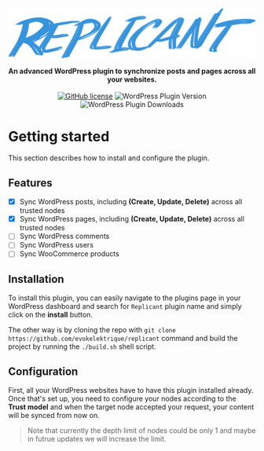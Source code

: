<p align="center">
   <img src="./replicant.png" alt="Replicant" width="546" />
</p>

<p align="center">
   <b>An advanced WordPress plugin to synchronize posts and pages across all your websites.</b>
   <br>
   <br>
   <a href="https://github.com/evokelektrique/replicant/blob/master/LICENSE.txt"><img alt="GitHub license" src="https://img.shields.io/github/license/evokelektrique/replicant?style=for-the-badge"></a>
   <img alt="WordPress Plugin Version" src="https://img.shields.io/wordpress/plugin/v/replicant?style=for-the-badge">
   <img alt="WordPress Plugin Downloads" src="https://img.shields.io/wordpress/plugin/dt/replicant?label=TOTAL%20DOWNLOADS&style=for-the-badge">
</p>

# Getting started
This section describes how to install and configure the plugin.

## Features

   - [X] Sync WordPress posts, including **(Create, Update, Delete)** across all trusted nodes
   - [X] Sync WordPress pages, including **(Create, Update, Delete)** across all trusted nodes
   - [ ] Sync WordPress comments
   - [ ] Sync WordPress users
   - [ ] Sync WooCommerce products

## Installation

To install this plugin, you can easily navigate to the plugins page in your WordPress dashboard and search for `Replicant` plugin name and simply click on the **install** button.

The other way is by cloning the repo with `git clone https://github.com/evokelektrique/replicant` command and build the project by running the `./build.sh` shell script.

## Configuration

First, all your WordPress websites have to have this plugin installed already. Once that's set up, you need to configure your nodes according to the **Trust model** and when the target node accepted your request, your content will be synced from now on.

> Note that currently the depth limit of nodes could be only 1 and maybe in futrue updates we will increase the limit.
